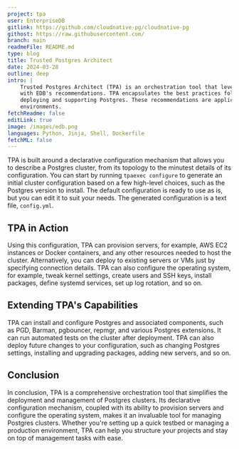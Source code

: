 ```yaml
---
project: tpa
user: EnterpriseDB
gitlink: https://github.com/cloudnative-pg/cloudnative-pg
githost: https://raw.githubusercontent.com/
branch: main
readmeFile: README.md
type: blog
title: Trusted Postgres Architect
date: 2024-03-28
outline: deep
intro: |
    Trusted Postgres Architect (TPA) is an orchestration tool that leverages Ansible to deploy Postgres clusters in line
    with EDB's recommendations. TPA encapsulates the best practices followed by EDB, informed by years of experience with
    deploying and supporting Postgres. These recommendations are applicable to both quick testbed setups and production
    environments.
fetchReadme: false
editLink: true
image: /images/edb.png
languages: Python, Jinja, Shell, Dockerfile
fetchML: false
---
```

<script setup>
 import ArticleItem from '/components/ArticleItem.vue';
 import ArticleFooter from '/components/ArticleFooter.vue';
</script>
<ArticleItem :frontmatter="$frontmatter"/>

TPA is built around a declarative configuration mechanism that allows you to describe a Postgres cluster, from its
topology to the minutest details of its configuration. You can start by running `tpaexec configure` to generate an
initial cluster configuration based on a few high-level choices, such as the Postgres version to install. The default
configuration is ready to use as is, but you can edit it to suit your needs. The generated configuration is a text
file, `config.yml`.

## TPA in Action

Using this configuration, TPA can provision servers, for example, AWS EC2 instances or Docker containers, and any other
resources needed to host the cluster. Alternatively, you can deploy to existing servers or VMs just by specifying
connection details. TPA can also configure the operating system, for example, tweak kernel settings, create users and
SSH keys, install packages, define systemd services, set up log rotation, and so on.

## Extending TPA's Capabilities

TPA can install and configure Postgres and associated components, such as PGD, Barman, pgbouncer, repmgr, and various
Postgres extensions. It can run automated tests on the cluster after deployment. TPA can also deploy future changes to
your configuration, such as changing Postgres settings, installing and upgrading packages, adding new servers, and so
on.

## Conclusion

In conclusion, TPA is a comprehensive orchestration tool that simplifies the deployment and management of Postgres
clusters. Its declarative configuration mechanism, coupled with its ability to provision servers and configure the
operating system, makes it an invaluable tool for managing Postgres clusters. Whether you're setting up a quick testbed
or managing a production environment, TPA can help you structure your projects and stay on top of management tasks with
ease.

<ArticleFooter :frontmatter="$frontmatter"/>
